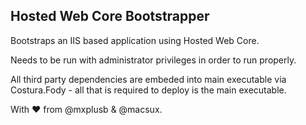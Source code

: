 ## Hosted Web Core Bootstrapper

Bootstraps an IIS based application using Hosted Web Core.

Needs to be run with administrator privileges in order to run properly. 

All third party dependencies are embeded into main executable via Costura.Fody - all that is required to deploy is the main executable.

With :heart: from @mxplusb & @macsux.
